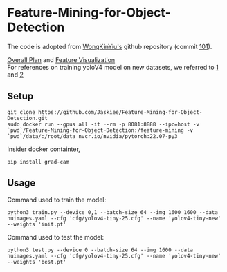 # Feature-Mining-for-Object-Detection

The code is adopted from [WongKinYiu's](https://github.com/WongKinYiu/PyTorch_YOLOv4) github repository (commit [101](https://github.com/WongKinYiu/PyTorch_YOLOv4/commit/eb5f1663ed0743660b8aa749a43f35f505baa325)). 

[Overall Plan](https://docs.google.com/document/d/1739mbYTs2FOIsYrOcZhWkwYcO2mbURmI-YExTN1rmeQ/edit?usp=sharing) and [Feature Visualization](https://docs.google.com/document/d/1-HHrRup6-xev_rSDCNA18WLtSQLlxuwqBmX7Ox48iuM/edit?usp=sharing
)  
For references on training yoloV4 model on new datasets, we referred to [1](https://github.com/AlexeyAB/darknet#how-to-train-to-detect-your-custom-objects) and [2](https://colab.research.google.com/github/luxonis/depthai-ml-training/blob/master/colab-notebooks/YoloV3_V4_tiny_training.ipynb)

## Setup
```
git clone https://github.com/Jaskiee/Feature-Mining-for-Object-Detection.git
sudo docker run --gpus all -it --rm -p 8081:8888 --ipc=host -v `pwd`/Feature-Mining-for-Object-Detection:/feature-mining -v `pwd`/data/:/root/data nvcr.io/nvidia/pytorch:22.07-py3
```

Insider docker containter,
```
pip install grad-cam
```

## Usage
Command used to train the model: 
```shell
python3 train.py --device 0,1 --batch-size 64 --img 1600 1600 --data nuimages.yaml --cfg 'cfg/yolov4-tiny-25.cfg' --name 'yolov4-tiny-new' --weights 'init.pt'
```
Command used to test the model: 
```shell
python3 test.py --device 0 --batch-size 64 --img 1600 --data nuimages.yaml --cfg 'cfg/yolov4-tiny-25.cfg' --name 'yolov4-tiny-new' --weights 'best.pt'
```
